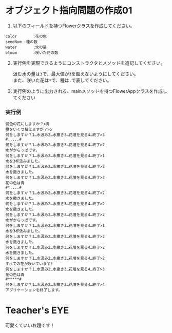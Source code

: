 # オブジェクト指向問題の作成01

1. 以下のフィールドを持つFlowerクラスを作成してください。

```
color		:花の色
seedNum	:種の数
water		:水の量
bloom		:咲いた花の数
```

2. 実行例を実現できるようにコンストラクタとメソッドを追記してください。

	汲む水の量は`3`で、最大値が`3`を超えないようにしてください。  
また、咲いた花は`*`で、種は`.`で表してください。

3. 実行例のように出力される、mainメソッドを持つFlowerAppクラスを作成してください

### 実行例

```
何色の花にしますか？>青
種をいくつ植えますか？>5
何をしますか？1…水汲み2…水撒き3…花壇を見る4…終了>3
#.....#
何をしますか？1…水汲み2…水撒き3…花壇を見る4…終了>2
水がからっぽです。
何をしますか？1…水汲み2…水撒き3…花壇を見る4…終了>1
水を3杯汲みました。
何をしますか？1…水汲み2…水撒き3…花壇を見る4…終了>2
水を撒きました。
何をしますか？1…水汲み2…水撒き3…花壇を見る4…終了>3
花の色は青
#*....#
何をしますか？1…水汲み2…水撒き3…花壇を見る4…終了>2
水を撒きました。
何をしますか？1…水汲み2…水撒き3…花壇を見る4…終了>2
水を撒きました。
何をしますか？1…水汲み2…水撒き3…花壇を見る4…終了>2
水がからっぽです。
何をしますか？1…水汲み2…水撒き3…花壇を見る4…終了>1
水を3杯汲みました。
何をしますか？1…水汲み2…水撒き3…花壇を見る4…終了>2
水を撒きました。
何をしますか？1…水汲み2…水撒き3…花壇を見る4…終了>2
水を撒きました。
何をしますか？1…水汲み2…水撒き3…花壇を見る4…終了>2
すべての花が咲いています!
何をしますか？1…水汲み2…水撒き3…花壇を見る4…終了>3
花の色は青
#*****#
何をしますか？1…水汲み2…水撒き3…花壇を見る4…終了>4
アプリケーションを終了します。
```

# Teacher's EYE


可愛くていいお題です！
